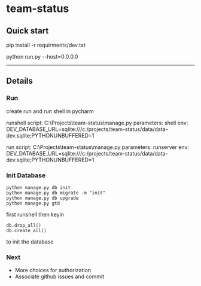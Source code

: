 # team-status

## Quick start

pip install -r requirments/dev.txt

python run.py --host=0.0.0.0

---

## Details

### Run

create run and run shell in pycharm

runshell
script: C:\Projects\team-status\manage.py
parameters: shell
env: DEV_DATABASE_URL=sqlite:///c:/projects/team-status/data/data-dev.sqlite;PYTHONUNBUFFERED=1

run
script: C:\Projects\team-status\manage.py
parameters: runserver
env: DEV_DATABASE_URL=sqlite:///c:/projects/team-status/data/data-dev.sqlite;PYTHONUNBUFFERED=1

### Init Database

```
python manage.py db init
python manage.py db migrate -m "init"
python manage.py db upgrade
python manage.py gtd
```

first runshell then keyin 

```
db.drop_all()
db.create_all() 
```

to init the database



### Next

- More choices for authorization
- Associate github issues and commit